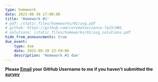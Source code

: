 ```yaml
---
type: homework
date: 2023-08-30 17:00:00
title: 'Homework #1'
# pdf: /static_files/homeworks/01/asg.pdf
# github: https://github.com/coredatascience-fa23/HW1
# solutions: /static_files/homeworks/01/asg_solutions.pdf
hide_from_announcments: true
due_event: 
    type: due
    date: 2023-09-28 23:59:00
    description: 'Homework #1 due'
---
```

**Please [Email](mailto:dongdongli@hsph.harvard.edu?cc=lukebenz@g.harvard.edu) your GitHub Username to me if you haven't submitted the [survey](https://docs.google.com/forms/d/1Tzx_oT1iMaT7kycALmm9tvs5S7BiAHkMyszwhWI76qw/edit?usp=forms_home&ths=true)**
